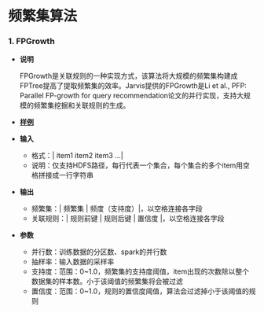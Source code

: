 # 频繁集算法

### 1. FPGrowth

- **说明**

  FPGrowth是关联规则的一种实现方式，该算法将大规模的频繁集构建成FPTree提高了提取频繁集的效率。Jarvis提供的FPGrowth是Li et al., PFP: Parallel FP-growth for query recommendation论文的并行实现，支持大规模的频繁集挖掘和关联规则的生成。

- [**样例**](https://tio.cloud.tencent.com/ml/platform.html?projectId=33&flowId=141)

- **输入**
  - 格式：| item1 item2 item3 ...|
  - 说明：仅支持HDFS路径，每行代表一个集合，每个集合的多个item用空格拼接成一行字符串

- **输出**
  - 频繁集：| 频繁集 | 频度（支持度）|，以空格连接各字段
  - 关联规则：| 规则前键 | 规则后键 | 置信度 |，以空格连接各字段

- **参数**
  - 并行数：训练数据的分区数、spark的并行数
  - 抽样率：输入数据的采样率
  - 支持度：范围：0~1.0，频繁集的支持度阈值，item出现的次数除以整个数据集的样本数。小于该阈值的频繁集将会被过滤
  - 置信度：范围：0~1.0，规则的置信度阈值，算法会过滤掉小于该阈值的规则
